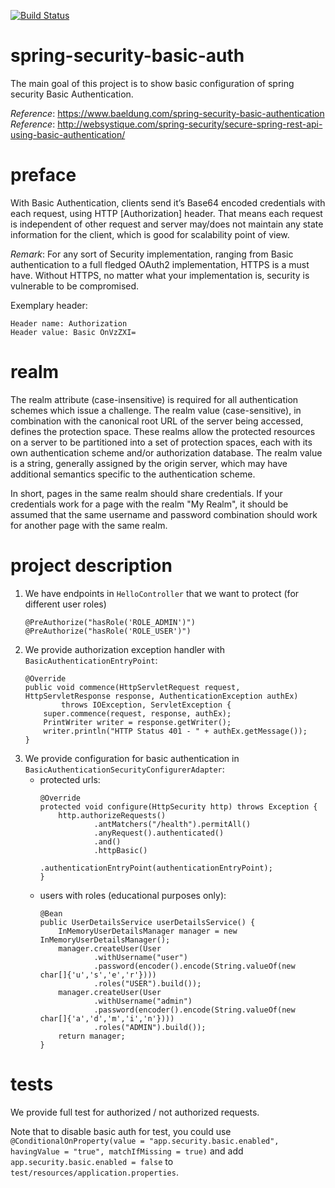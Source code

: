 [![Build Status](https://travis-ci.com/mtumilowicz/spring-security-basic-auth.svg?branch=master)](https://travis-ci.com/mtumilowicz/spring-security-basic-auth)

# spring-security-basic-auth
The main goal of this project is to show basic configuration of spring security Basic Authentication.

_Reference_: https://www.baeldung.com/spring-security-basic-authentication  
_Reference_: http://websystique.com/spring-security/secure-spring-rest-api-using-basic-authentication/

# preface
With Basic Authentication, clients send it’s Base64 encoded 
credentials with each request, using HTTP [Authorization] header. 
That means each request is independent of other request and server 
may/does not maintain any state information for the client, 
which is good for scalability point of view.

_Remark_: For any sort of Security implementation, ranging from Basic 
authentication to a full fledged OAuth2 implementation, HTTPS is a must 
have. Without HTTPS, no matter what your implementation is, security is 
vulnerable to be compromised.

Exemplary header:
```
Header name: Authorization
Header value: Basic OnVzZXI=
```

# realm
The realm attribute (case-insensitive) is required for all authentication 
schemes which issue a challenge. The realm value (case-sensitive), in combination 
with the canonical root URL of the server being accessed, defines the protection 
space. These realms allow the protected resources on a server to be partitioned 
into a set of protection spaces, each with its own authentication scheme and/or 
authorization database. The realm value is a string, generally assigned by the origin 
server, which may have additional semantics specific to the authentication scheme.

In short, pages in the same realm should share credentials. If your credentials work 
for a page with the realm "My Realm", it should be assumed that the same username 
and password combination should work for another page with the same realm.

# project description
1. We have endpoints in `HelloController` that we want to protect (for different user roles)
    ```
    @PreAuthorize("hasRole('ROLE_ADMIN')")
    @PreAuthorize("hasRole('ROLE_USER')")
    ```
1. We provide authorization exception handler with `BasicAuthenticationEntryPoint`:
    ```
    @Override
    public void commence(HttpServletRequest request, HttpServletResponse response, AuthenticationException authEx)
            throws IOException, ServletException {
        super.commence(request, response, authEx);
        PrintWriter writer = response.getWriter();
        writer.println("HTTP Status 401 - " + authEx.getMessage());
    }    
1. We provide configuration for basic authentication in `BasicAuthenticationSecurityConfigurerAdapter`:
    * protected urls:
        ```
        @Override
        protected void configure(HttpSecurity http) throws Exception {
            http.authorizeRequests()
                    .antMatchers("/health").permitAll()
                    .anyRequest().authenticated()
                    .and()
                    .httpBasic()
                    .authenticationEntryPoint(authenticationEntryPoint);
        }    
        ```
    * users with roles (educational purposes only):
        ```
        @Bean
        public UserDetailsService userDetailsService() {
            InMemoryUserDetailsManager manager = new InMemoryUserDetailsManager();
            manager.createUser(User
                    .withUsername("user")
                    .password(encoder().encode(String.valueOf(new char[]{'u','s','e','r'})))
                    .roles("USER").build());
            manager.createUser(User
                    .withUsername("admin")
                    .password(encoder().encode(String.valueOf(new char[]{'a','d','m','i','n'})))
                    .roles("ADMIN").build());
            return manager;
        }    
        ```

# tests
We provide full test for authorized / not authorized requests.

Note that to disable basic auth for test, you could use 
`@ConditionalOnProperty(value = "app.security.basic.enabled", havingValue = "true", matchIfMissing = true)`
and add `app.security.basic.enabled = false` to `test/resources/application.properties`.